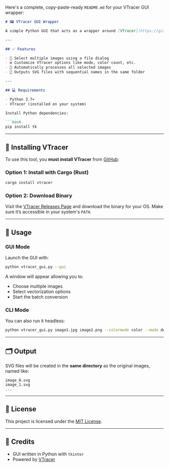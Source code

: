 Here's a complete, copy-paste-ready `README.md` for your VTracer GUI wrapper:

````markdown
# 🖼️ VTracer GUI Wrapper

A simple Python GUI that acts as a wrapper around [VTracer](https://github.com/visioncortex/vtracer), allowing users to batch-convert images to SVG format using customizable options.

---

## ✅ Features

- 📁 Select multiple images using a file dialog
- ⚙️ Customize VTracer options like mode, color count, etc.
- 🔁 Automatically processes all selected images
- 📄 Outputs SVG files with sequential names in the same folder

---

## 💻 Requirements

- Python 3.7+
- VTracer (installed on your system)

Install Python dependencies:

```bash
pip install tk
````

---

## 🔧 Installing VTracer

To use this tool, you **must install VTracer** from [GitHub](https://github.com/visioncortex/vtracer):

### Option 1: Install with Cargo (Rust)

```bash
cargo install vtracer
```

### Option 2: Download Binary

Visit the [VTracer Releases Page](https://github.com/visioncortex/vtracer/releases) and download the binary for your OS. Make sure it’s accessible in your system's `PATH`.

---

## 🚀 Usage

### GUI Mode

Launch the GUI with:

```bash
python vtracer_gui.py --gui
```

A window will appear allowing you to:

* Choose multiple images
* Select vectorization options
* Start the batch conversion

### CLI Mode

You can also run it headless:

```bash
python vtracer_gui.py image1.jpg image2.png --colormode color --mode default
```

---

## 🗂️ Output

SVG files will be created in the **same directory** as the original images, named like:

```
image_0.svg
image_1.svg
...
```

---

## 📝 License

This project is licensed under the [MIT License](LICENSE).

---

## 🙌 Credits

* GUI written in Python with `tkinter`
* Powered by [VTracer](https://github.com/visioncortex/vtracer)

